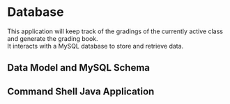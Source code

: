 # Database
This application will keep track of the gradings of the currently active class and generate the grading book. <br>
It interacts with a MySQL database to store and retrieve data.

## Data Model and MySQL Schema
## Command Shell Java Application
